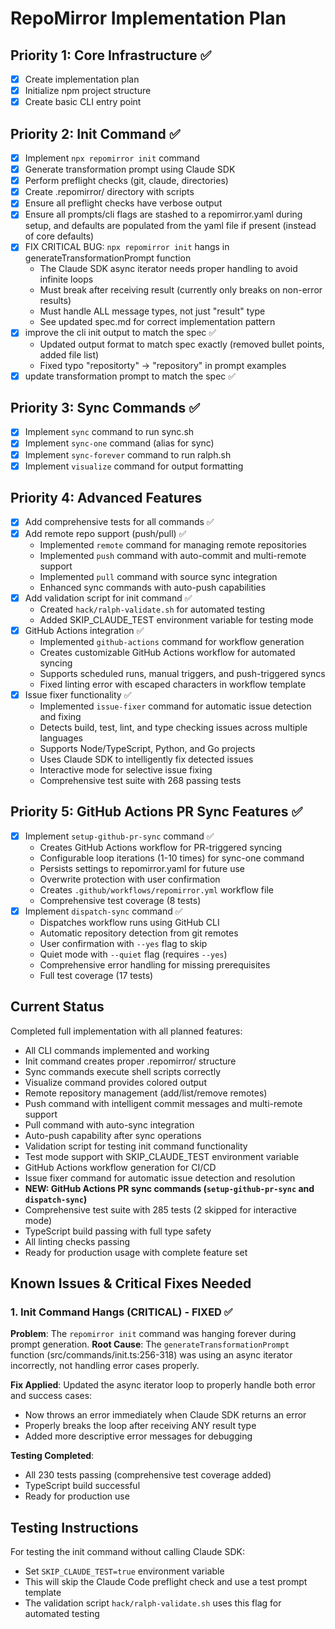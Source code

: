 # RepoMirror Implementation Plan

## Priority 1: Core Infrastructure ✅
- [x] Create implementation plan
- [x] Initialize npm project structure
- [x] Create basic CLI entry point

## Priority 2: Init Command ✅
- [x] Implement `npx repomirror init` command
- [x] Generate transformation prompt using Claude SDK
- [x] Perform preflight checks (git, claude, directories)
- [x] Create .repomirror/ directory with scripts
- [x] Ensure all preflight checks have verbose output
- [x] Ensure all prompts/cli flags are stashed to a repomirror.yaml during setup, and defaults are populated from the yaml file if present (instead of core defaults)
- [x] FIX CRITICAL BUG: `npx repomirror init` hangs in generateTransformationPrompt function
  - The Claude SDK async iterator needs proper handling to avoid infinite loops
  - Must break after receiving result (currently only breaks on non-error results)
  - Must handle ALL message types, not just "result" type
  - See updated spec.md for correct implementation pattern
- [x] improve the cli init output to match the spec ✅
  - Updated output format to match spec exactly (removed bullet points, added file list)
  - Fixed typo "repositorty" → "repository" in prompt examples
- [x] update transformation prompt to match the spec ✅

## Priority 3: Sync Commands ✅
- [x] Implement `sync` command to run sync.sh
- [x] Implement `sync-one` command (alias for sync)
- [x] Implement `sync-forever` command to run ralph.sh
- [x] Implement `visualize` command for output formatting

## Priority 4: Advanced Features
- [x] Add comprehensive tests for all commands ✅
- [x] Add remote repo support (push/pull) ✅
  - Implemented `remote` command for managing remote repositories
  - Implemented `push` command with auto-commit and multi-remote support
  - Implemented `pull` command with source sync integration
  - Enhanced sync commands with auto-push capabilities
- [x] Add validation script for init command ✅
  - Created `hack/ralph-validate.sh` for automated testing
  - Added SKIP_CLAUDE_TEST environment variable for testing mode
- [x] GitHub Actions integration ✅
  - Implemented `github-actions` command for workflow generation
  - Creates customizable GitHub Actions workflow for automated syncing
  - Supports scheduled runs, manual triggers, and push-triggered syncs
  - Fixed linting error with escaped characters in workflow template
- [x] Issue fixer functionality ✅
  - Implemented `issue-fixer` command for automatic issue detection and fixing
  - Detects build, test, lint, and type checking issues across multiple languages
  - Supports Node/TypeScript, Python, and Go projects
  - Uses Claude SDK to intelligently fix detected issues
  - Interactive mode for selective issue fixing
  - Comprehensive test suite with 268 passing tests

## Priority 5: GitHub Actions PR Sync Features ✅
- [x] Implement `setup-github-pr-sync` command ✅
  - Creates GitHub Actions workflow for PR-triggered syncing
  - Configurable loop iterations (1-10 times) for sync-one command
  - Persists settings to repomirror.yaml for future use
  - Overwrite protection with user confirmation
  - Creates `.github/workflows/repomirror.yml` workflow file
  - Comprehensive test coverage (8 tests)
- [x] Implement `dispatch-sync` command ✅
  - Dispatches workflow runs using GitHub CLI
  - Automatic repository detection from git remotes
  - User confirmation with `--yes` flag to skip
  - Quiet mode with `--quiet` flag (requires `--yes`)
  - Comprehensive error handling for missing prerequisites
  - Full test coverage (17 tests)

## Current Status
Completed full implementation with all planned features:
- All CLI commands implemented and working
- Init command creates proper .repomirror/ structure
- Sync commands execute shell scripts correctly
- Visualize command provides colored output
- Remote repository management (add/list/remove remotes)
- Push command with intelligent commit messages and multi-remote support
- Pull command with auto-sync integration
- Auto-push capability after sync operations
- Validation script for testing init command functionality
- Test mode support with SKIP_CLAUDE_TEST environment variable
- GitHub Actions workflow generation for CI/CD
- Issue fixer command for automatic issue detection and resolution
- **NEW: GitHub Actions PR sync commands (`setup-github-pr-sync` and `dispatch-sync`)**
- Comprehensive test suite with 285 tests (2 skipped for interactive mode)
- TypeScript build passing with full type safety
- All linting checks passing
- Ready for production usage with complete feature set

## Known Issues & Critical Fixes Needed

### 1. Init Command Hangs (CRITICAL) - FIXED ✅
**Problem**: The `repomirror init` command was hanging forever during prompt generation.
**Root Cause**: The `generateTransformationPrompt` function (src/commands/init.ts:256-318) was using an async iterator incorrectly, not handling error cases properly.

**Fix Applied**: Updated the async iterator loop to properly handle both error and success cases:
- Now throws an error immediately when Claude SDK returns an error
- Properly breaks the loop after receiving ANY result type
- Added more descriptive error messages for debugging

**Testing Completed**:
- All 230 tests passing (comprehensive test coverage added)
- TypeScript build successful
- Ready for production use

## Testing Instructions

For testing the init command without calling Claude SDK:
- Set `SKIP_CLAUDE_TEST=true` environment variable
- This will skip the Claude Code preflight check and use a test prompt template
- The validation script `hack/ralph-validate.sh` uses this flag for automated testing
